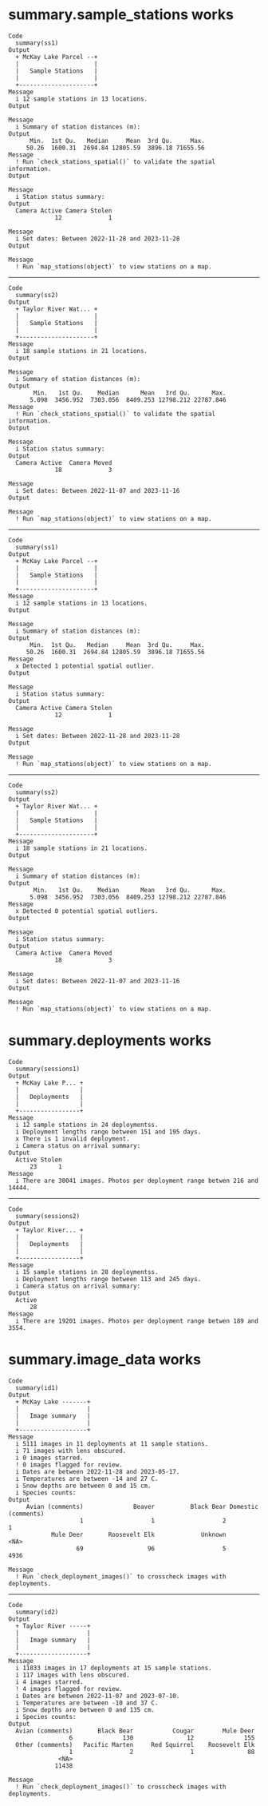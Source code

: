 # summary.sample_stations works

    Code
      summary(ss1)
    Output
      + McKay Lake Parcel --+
      |                     |
      |   Sample Stations   |
      |                     |
      +---------------------+
    Message
      i 12 sample stations in 13 locations.
    Output
      
    Message
      i Summary of station distances (m):
    Output
          Min.  1st Qu.   Median     Mean  3rd Qu.     Max. 
         50.26  1600.31  2694.84 12805.59  3896.18 71655.56 
    Message
      ! Run `check_stations_spatial()` to validate the spatial information.
    Output
      
    Message
      i Station status summary:
    Output
      Camera Active Camera Stolen 
                 12             1 
      
    Message
      i Set dates: Between 2022-11-28 and 2023-11-28
    Output
      
    Message
      ! Run `map_stations(object)` to view stations on a map.

---

    Code
      summary(ss2)
    Output
      + Taylor River Wat... +
      |                     |
      |   Sample Stations   |
      |                     |
      +---------------------+
    Message
      i 18 sample stations in 21 locations.
    Output
      
    Message
      i Summary of station distances (m):
    Output
           Min.   1st Qu.    Median      Mean   3rd Qu.      Max. 
          5.098  3456.952  7303.056  8409.253 12798.212 22787.846 
    Message
      ! Run `check_stations_spatial()` to validate the spatial information.
    Output
      
    Message
      i Station status summary:
    Output
      Camera Active  Camera Moved 
                 18             3 
      
    Message
      i Set dates: Between 2022-11-07 and 2023-11-16
    Output
      
    Message
      ! Run `map_stations(object)` to view stations on a map.

---

    Code
      summary(ss1)
    Output
      + McKay Lake Parcel --+
      |                     |
      |   Sample Stations   |
      |                     |
      +---------------------+
    Message
      i 12 sample stations in 13 locations.
    Output
      
    Message
      i Summary of station distances (m):
    Output
          Min.  1st Qu.   Median     Mean  3rd Qu.     Max. 
         50.26  1600.31  2694.84 12805.59  3896.18 71655.56 
    Message
      x Detected 1 potential spatial outlier.
    Output
      
    Message
      i Station status summary:
    Output
      Camera Active Camera Stolen 
                 12             1 
      
    Message
      i Set dates: Between 2022-11-28 and 2023-11-28
    Output
      
    Message
      ! Run `map_stations(object)` to view stations on a map.

---

    Code
      summary(ss2)
    Output
      + Taylor River Wat... +
      |                     |
      |   Sample Stations   |
      |                     |
      +---------------------+
    Message
      i 18 sample stations in 21 locations.
    Output
      
    Message
      i Summary of station distances (m):
    Output
           Min.   1st Qu.    Median      Mean   3rd Qu.      Max. 
          5.098  3456.952  7303.056  8409.253 12798.212 22787.846 
    Message
      x Detected 0 potential spatial outliers.
    Output
      
    Message
      i Station status summary:
    Output
      Camera Active  Camera Moved 
                 18             3 
      
    Message
      i Set dates: Between 2022-11-07 and 2023-11-16
    Output
      
    Message
      ! Run `map_stations(object)` to view stations on a map.

# summary.deployments works

    Code
      summary(sessions1)
    Output
      + McKay Lake P... +
      |                 |
      |   Deployments   |
      |                 |
      +-----------------+
    Message
      i 12 sample stations in 24 deploymentss.
      i Deployment lengths range between 151 and 195 days.
      x There is 1 invalid deployment.
      i Camera status on arrival summary:
    Output
      Active Stolen 
          23      1 
    Message
      i There are 30041 images. Photos per deployment range betwen 216 and 14444.

---

    Code
      summary(sessions2)
    Output
      + Taylor River... +
      |                 |
      |   Deployments   |
      |                 |
      +-----------------+
    Message
      i 15 sample stations in 28 deploymentss.
      i Deployment lengths range between 113 and 245 days.
      i Camera status on arrival summary:
    Output
      Active 
          28 
    Message
      i There are 19201 images. Photos per deployment range betwen 189 and 3554.

# summary.image_data works

    Code
      summary(id1)
    Output
      + McKay Lake -------+
      |                   |
      |   Image summary   |
      |                   |
      +-------------------+
    Message
      i 5111 images in 11 deployments at 11 sample stations.
      i 71 images with lens obscured.
      i 0 images starred.
      ! 0 images flagged for review.
      i Dates are between 2022-11-28 and 2023-05-17.
      i Temperatures are between -14 and 27 C.
      i Snow depths are between 0 and 15 cm.
      i Species counts:
    Output
         Avian (comments)              Beaver          Black Bear Domestic (comments) 
                        1                   1                   2                   1 
                Mule Deer       Roosevelt Elk             Unknown                <NA> 
                       69                  96                   5                4936 
      
    Message
      ! Run `check_deployment_images()` to crosscheck images with deployments.

---

    Code
      summary(id2)
    Output
      + Taylor River -----+
      |                   |
      |   Image summary   |
      |                   |
      +-------------------+
    Message
      i 11833 images in 17 deployments at 15 sample stations.
      i 117 images with lens obscured.
      i 4 images starred.
      ! 4 images flagged for review.
      i Dates are between 2022-11-07 and 2023-07-10.
      i Temperatures are between -10 and 37 C.
      i Snow depths are between 0 and 135 cm.
      i Species counts:
    Output
      Avian (comments)       Black Bear           Cougar        Mule Deer 
                     6              130               12              155 
      Other (comments)   Pacific Marten     Red Squirrel    Roosevelt Elk 
                     1                2                1               88 
                  <NA> 
                 11438 
      
    Message
      ! Run `check_deployment_images()` to crosscheck images with deployments.

